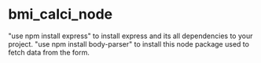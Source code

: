 # bmi_calci_node
"use npm install express" to install express and its all dependencies to your project.
"use npm install body-parser" to install this node package used to fetch data from the form.
